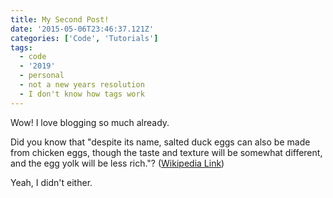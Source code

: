 ```yaml
---
title: My Second Post!
date: '2015-05-06T23:46:37.121Z'
categories: ['Code', 'Tutorials']
tags:
  - code
  - '2019'
  - personal
  - not a new years resolution
  - I don't know how tags work
---
```


Wow! I love blogging so much already.

Did you know that "despite its name, salted duck eggs can also be made from
chicken eggs, though the taste and texture will be somewhat different, and the
egg yolk will be less rich."?
([Wikipedia Link](http://en.wikipedia.org/wiki/Salted_duck_egg))

Yeah, I didn't either.
